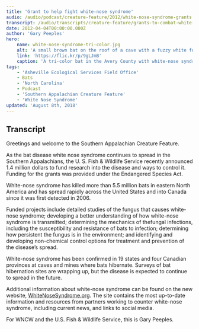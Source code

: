 ```yaml
---
title: 'Grant to help fight white-nose syndrome'
audio: /audio/podcast/creature-feature/2012/white-nose-syndrome-grants.mp3
transcript: /audio/transcripts/creature-feature/grants-to-combat-white-nose-syndrome.pdf
date: 2012-04-04T00:00:00.000Z
author: 'Gary Peeples'
hero:
    name: white-nose-syndrome-tri-color.jpg
    alt: 'A small brown bat on the roof of a cave with a fuzzy white fungus on its nose.'
    link: 'https://flic.kr/p/9gLJmB'
    caption: 'A tri-color bat in the Avery County with white-nose syndrome. Photo by Gabrielle Graeter, NCWRC.'
tags:
    - 'Asheville Ecological Services Field Office'
    - Bats
    - 'North Carolina'
    - Podcast
    - 'Southern Appalachian Creature Feature'
    - 'White Nose Syndrome'
updated: 'August 8th, 2018'
---
```


## Transcript

Greetings and welcome to the Southern Appalachian Creature Feature.

As the bat disease white nose syndrome continues to spread in the Southern Appalachians, the U. S. Fish & Wildlife Service recently announced 1.4 million dollars to fund research into the disease and ways to control it. Funding for the grants was provided under the Endangered Species Act.

White-nose syndrome has killed more than 5.5 million bats in eastern North America and has spread rapidly across the United States and into Canada since it was first detected in 2006.

Funded projects include detailed studies of the fungus that causes white-nose syndrome; developing a better understanding of how white-nose syndrome is transmitted; determining the mechanics of thefungal infections, including the susceptibility and resistance of bats to infection; determining how persistent the fungus is in the environment; and identifying and developing non-chemical control options for treatment and prevention of the disease’s spread.

White-nose syndrome has been confirmed in 19 states and four Canadian provinces at caves and mines where bats hibernate. Surveys of bat hibernation sites are wrapping up, but the disease is expected to continue to spread in the future.

Additional information about white-nose syndrome can be found on the new website, [WhiteNoseSyndrome.org](http://whitenosesyndrome.org). The site contains the most up-to-date information and resources from partners working to counter white-nose syndrome, including  current news, and links to social media.

 For WNCW and the U.S. Fish & Wildlife Service, this is Gary Peeples.